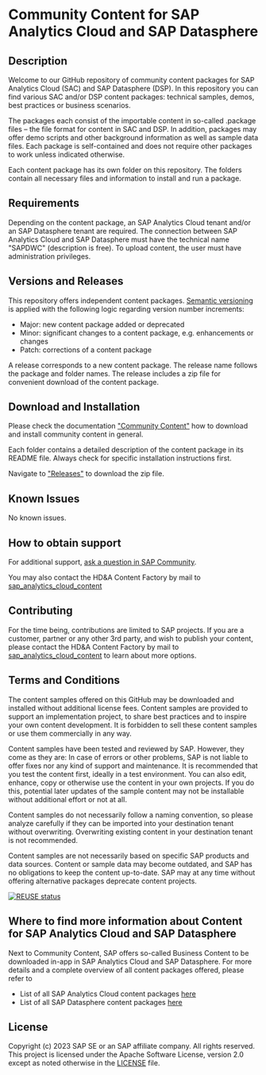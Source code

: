 # Community Content for SAP Analytics Cloud and SAP Datasphere

<!--- Register repository https://api.reuse.software/register, then add REUSE badge:
[![REUSE status](https://api.reuse.software/badge/github.com/SAP-samples/REPO-NAME)](https://api.reuse.software/info/github.com/SAP-samples/REPO-NAME)
-->

## Description
<!-- Please include SEO-friendly description -->
Welcome to our GitHub repository of community content packages for SAP Analytics Cloud (SAC) and SAP Datasphere (DSP). In this repository you can find various SAC and/or DSP content packages: technical samples, demos, best practices or business scenarios. 

The packages each consist of the importable content in so-called .package files – the file format for content in SAC and DSP. In addition, packages may offer demo scripts and other background information as well as sample data files. Each package is self-contained and does not require other packages to work unless indicated otherwise.

Each content package has its own folder on this repository. The folders contain all necessary files and information to install and run a package. 


## Requirements
Depending on the content package, an SAP Analytics Cloud tenant and/or an SAP Datasphere tenant are required. The connection between SAP Analytics Cloud and SAP Datasphere must have the technical name "SAPDWC" (description is free). To upload content, the user must have administration privileges.

## Versions and Releases
This repository offers independent content packages. 
[Semantic versioning](https://semver.org/) is applied with the following logic regarding version number increments: 

* Major: new content package added or deprecated
* Minor: significant changes to a content package, e.g. enhancements or changes
* Patch: corrections of a content package

A release corresponds to a new content package. The release name follows the package and folder names. The release includes a zip file for convenient download of the content package. 


## Download and Installation
Please check the documentation ["Community Content"](https://help.sap.com/docs/SAP_ANALYTICS_CLOUD/42093f14b43c485fbe3adbbe81eff6c8/603e26204ce14bd8b5f9729a8123636f.html) how to download and install community content in general. 

Each folder contains a detailed description of the content package in its README file. Always check for specific installation instructions first.

Navigate to ["Releases"](https://github.com/SAP-samples/analytics-cloud-datasphere-community-content/releases) to download the zip file.

## Known Issues
No known issues.

## How to obtain support
For additional support, [ask a question in SAP Community](https://answers.sap.com/questions/ask.html).

You may also contact the HD&A Content Factory by mail to [sap_analytics_cloud_content](mailto:sap_analytics_cloud_content@sap.com)

## Contributing
For the time being, contributions are limited to SAP projects. If you are a customer, partner or any other 3rd party, and wish to publish your content, please contact the HD&A Content Factory by mail to [sap_analytics_cloud_content](mailto:sap_analytics_cloud_content@sap.com) to learn about more options.

## Terms and Conditions
The content samples offered on this GitHub may be downloaded and installed without additional license fees. Content samples are provided to support an implementation project, to share best practices and to inspire your own content development. It is forbidden to sell these content samples or use them commercially in any way.

Content samples have been tested and reviewed by SAP. However, they come as they are: In case of errors or other problems, SAP is not liable to offer fixes nor any kind of support and maintenance. It is recommended that you test the content first, ideally in a test environment. You can also edit, enhance, copy or otherwise use the content in your own projects. If you do this, potential later updates of the sample content may not be installable without additional effort or not at all.

Content samples do not necessarily follow a naming convention, so please analyze carefully if they can be imported into your destination tenant without overwriting. Overwriting existing content in your destination tenant is not recommended.

Content samples are not necessarily based on specific SAP products and data sources.
Content or sample data may become outdated, and SAP has no obligations to keep the content up-to-date. SAP may at any time without offering alternative packages deprecate content projects.


[![REUSE status](https://api.reuse.software/badge/github.com/SAP-samples/analytics-cloud-datasphere-community-content)](https://api.reuse.software/info/github.com/SAP-samples/analytics-cloud-datasphere-community-content)

## Where to find more information about Content for SAP Analytics Cloud and SAP Datasphere
Next to Community Content, SAP offers so-called Business Content to be downloaded in-app in SAP Analytics Cloud and SAP Datasphere.
For more details and a complete overview of all content packages offered, please refer to 

* List of all SAP Analytics Cloud content packages [here](https://community.sap.com/topics/cloud-analytics/business-content)
* List of all SAP Datasphere content packages [here](https://community.sap.com/topics/datasphere/business-content)


## License
Copyright (c) 2023 SAP SE or an SAP affiliate company. All rights reserved. This project is licensed under the Apache Software License, version 2.0 except as noted otherwise in the [LICENSE](LICENSE) file.
